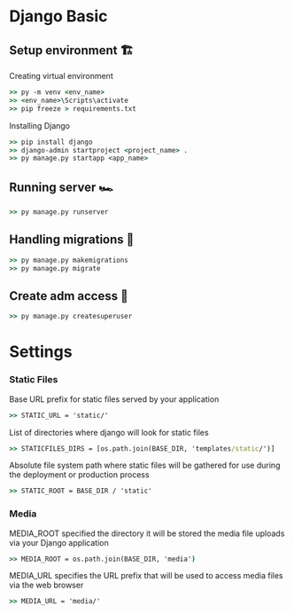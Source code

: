 # Django Basic


## Setup environment 🏗

Creating virtual environment
```cmd
>> py -m venv <env_name>
>> <env_name>\Scripts\activate
>> pip freeze > requirements.txt
```

Installing Django
```cmd
>> pip install django
>> django-admin startproject <project_name> .
>> py manage.py startapp <app_name>
```

## Running server 🏎
```cmd
>> py manage.py runserver
```


## Handling migrations 🧩
```cmd
>> py manage.py makemigrations
>> py manage.py migrate
```

## Create adm access 👑
```cmd
>> py manage.py createsuperuser
```

# Settings
### Static Files
Base URL prefix for static files served by your application
```cmd
>> STATIC_URL = 'static/'
```
List of directories where django will look for static files
```cmd
>> STATICFILES_DIRS = [os.path.join(BASE_DIR, 'templates/static/')]
```
Absolute file system path where static files will be gathered for use during the deployment or production process
```cmd
>> STATIC_ROOT = BASE_DIR / 'static'
```

### Media
MEDIA_ROOT specified the directory it will be stored the media file uploads via your Django application
```cmd
>> MEDIA_ROOT = os.path.join(BASE_DIR, 'media')
```
MEDIA_URL specifies the URL prefix that will be used to access media files via the web browser
```cmd
>> MEDIA_URL = 'media/'
```



